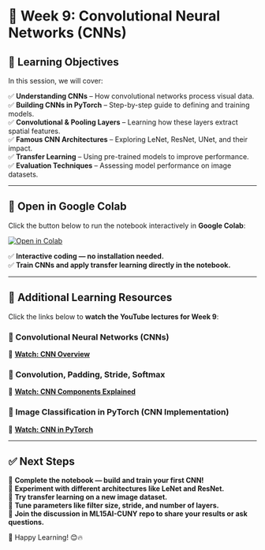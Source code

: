 # 📌 Week 9: Convolutional Neural Networks (CNNs)

## 🎯 Learning Objectives  
In this session, we will cover:

✅ **Understanding CNNs** – How convolutional networks process visual data.  
✅ **Building CNNs in PyTorch** – Step-by-step guide to defining and training models.  
✅ **Convolutional & Pooling Layers** – Learning how these layers extract spatial features.  
✅ **Famous CNN Architectures** – Exploring LeNet, ResNet, UNet, and their impact.  
✅ **Transfer Learning** – Using pre-trained models to improve performance.  
✅ **Evaluation Techniques** – Assessing model performance on image datasets.

---

## 📂 Open in Google Colab  
Click the button below to run the notebook interactively in **Google Colab**:  

[![Open in Colab](https://colab.research.google.com/assets/colab-badge.svg)](https://colab.research.google.com/github/PKhosravi-CityTech/ML15AI-CUNY/blob/main/Week09/Week9.ipynb)  

✅ **Interactive coding — no installation needed.**  
✅ **Train CNNs and apply transfer learning directly in the notebook.**

---

## 🎥 Additional Learning Resources  
Click the links below to **watch the YouTube lectures for Week 9**:

### 🔹 Convolutional Neural Networks (CNNs)  
📌 **[Watch: CNN Overview](https://youtu.be/QzY57FaENXg?si=azDpvvPWVVfGFiDu)**  

### 🔹 Convolution, Padding, Stride, Softmax  
📌 **[Watch: CNN Components Explained](https://youtu.be/fPj0W292BVU?si=R4nfr5rfQA8Aoqev)**  

### 🔹 Image Classification in PyTorch (CNN Implementation)  
📌 **[Watch: CNN in PyTorch](https://youtu.be/CtzfbUwrYGI?si=xHefQPEaee4UVjNL)**  

---

## ✅ Next Steps  
📌 **Complete the notebook — build and train your first CNN!**  
📌 **Experiment with different architectures like LeNet and ResNet.**  
📌 **Try transfer learning on a new image dataset.**  
📌 **Tune parameters like filter size, stride, and number of layers.**  
📌 **Join the discussion in ML15AI-CUNY repo to share your results or ask questions.**

🚀 Happy Learning! 😊🔥


